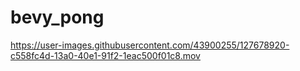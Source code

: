 # bevy_pong



https://user-images.githubusercontent.com/43900255/127678920-c558fc4d-13a0-40e1-91f2-1eac500f01c8.mov

